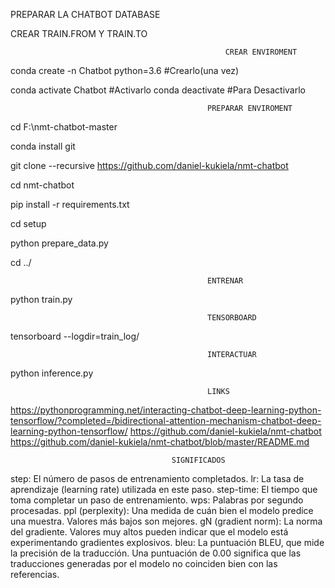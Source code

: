 							
PREPARAR LA CHATBOT DATABASE

CREAR TRAIN.FROM Y TRAIN.TO
													




													CREAR ENVIROMENT
conda create -n Chatbot python=3.6 																		#Crearlo(una vez)


conda activate Chatbot 																				#Activarlo
conda deactivate 																				#Para Desactivarlo

												PREPARAR ENVIROMENT														

cd F:\nmt-chatbot-master

conda install git

git clone --recursive https://github.com/daniel-kukiela/nmt-chatbot

cd nmt-chatbot																			

pip install -r requirements.txt 	

cd setup																	
 						

python prepare_data.py

cd ../


												ENTRENAR

python train.py
																						
												TENSORBOARD
tensorboard --logdir=train_log/

												INTERACTUAR


python inference.py

														

												LINKS

https://pythonprogramming.net/interacting-chatbot-deep-learning-python-tensorflow/?completed=/bidirectional-attention-mechanism-chatbot-deep-learning-python-tensorflow/
https://github.com/daniel-kukiela/nmt-chatbot
https://github.com/daniel-kukiela/nmt-chatbot/blob/master/README.md


										SIGNIFICADOS


step: El número de pasos de entrenamiento completados.
lr: La tasa de aprendizaje (learning rate) utilizada en este paso.
step-time: El tiempo que toma completar un paso de entrenamiento.
wps: Palabras por segundo procesadas.
ppl (perplexity): Una medida de cuán bien el modelo predice una muestra. Valores más bajos son mejores.
gN (gradient norm): La norma del gradiente. Valores muy altos pueden indicar que el modelo está experimentando gradientes explosivos.
bleu: La puntuación BLEU, que mide la precisión de la traducción. Una puntuación de 0.00 significa que las traducciones generadas por el modelo no coinciden bien con las referencias.

